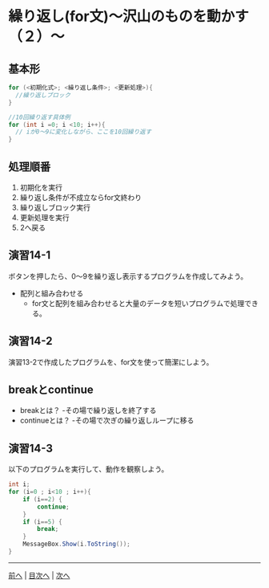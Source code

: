 # 繰り返し(for文)～沢山のものを動かす（２）～

## 基本形

```cs
for (<初期化式>; <繰り返し条件>; <更新処理>){
  //繰り返しブロック
}

//10回繰り返す具体例
for (int i =0; i <10; i++){
  // iが0～9に変化しながら、ここを10回繰り返す
}
```

## 処理順番
1. 初期化を実行
2. 繰り返し条件が不成立ならfor文終わり
3. 繰り返しブロック実行
4. 更新処理を実行
5. 2へ戻る

## 演習14-1
ボタンを押したら、0～9を繰り返し表示するプログラムを作成してみよう。

- 配列と組み合わせる
  - for文と配列を組み合わせると大量のデータを短いプログラムで処理できる。

## 演習14-2
演習13-2で作成したプログラムを、for文を使って簡潔にしよう。

## breakとcontinue
- breakとは？
  -その場で繰り返しを終了する
- continueとは？
  -その場で次ぎの繰り返しループに移る
## 演習14-3
以下のプログラムを実行して、動作を観察しよう。

```cs
int i;
for (i=0 ; i<10 ; i++){
    if (i==2) {
        continue;
    }
    if (i==5) {
        break;
    }
    MessageBox.Show(i.ToString());
}
```

---

[前へ](13.md) | [目次へ](README.md#%E7%9B%AE%E6%AC%A1) | [次へ](15.md)
